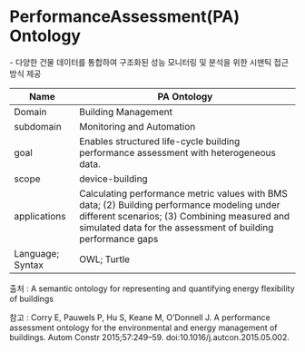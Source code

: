 # PerformanceAssessment(PA) Ontology

&#45; 다양한 건물 데이터를 통합하여 구조화된 성능 모니터링 및 분석을 위한 시맨틱 접근 방식 제공

| Name             | PA Ontology                                                                                                                                                                                                 |
| ---------------- | ----------------------------------------------------------------------------------------------------------------------------------------------------------------------------------------------------------- |
| Domain           | Building Management                                                                                                                                                                                         |
| subdomain        | Monitoring and Automation                                                                                                                                                                                   |
| goal             | Enables structured life-cycle building performance assessment with heterogeneous data.                                                                                                                      |
| scope            | device-building                                                                                                                                                                                             |
| applications     | Calculating performance metric values with BMS data; (2) Building performance modeling under different scenarios; (3) Combining measured and simulated data for the assessment of building performance gaps |
| Language; Syntax | OWL; Turtle                                                                                                                                                                                                 |

출처 :  A semantic ontology for representing and quantifying energy flexibility of buildings

참고 : Corry E, Pauwels P, Hu S, Keane M, O’Donnell J. A performance assessment ontology for the environmental and energy management of buildings. Autom Constr 2015;57:249–59. doi:10.1016/j.autcon.2015.05.002.